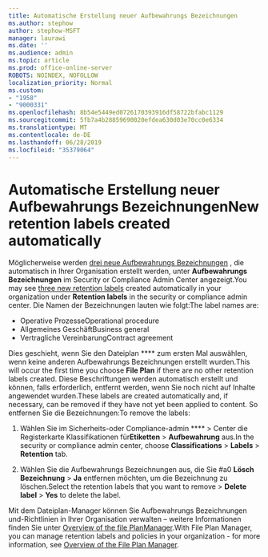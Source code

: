 ```yaml
---
title: Automatische Erstellung neuer Aufbewahrungs Bezeichnungen
ms.author: stephow
author: stephow-MSFT
manager: laurawi
ms.date: ''
ms.audience: admin
ms.topic: article
ms.prod: office-online-server
ROBOTS: NOINDEX, NOFOLLOW
localization_priority: Normal
ms.custom:
- "1958"
- "9000331"
ms.openlocfilehash: 8b54e5449ed0726170393916df58722bfabc1129
ms.sourcegitcommit: 5fb7a4b28859690020efdea630d03e70cc0e6334
ms.translationtype: MT
ms.contentlocale: de-DE
ms.lasthandoff: 06/28/2019
ms.locfileid: "35379064"
---
```

# <a name="new-retention-labels-created-automatically"></a><span data-ttu-id="24d6f-102">Automatische Erstellung neuer Aufbewahrungs Bezeichnungen</span><span class="sxs-lookup"><span data-stu-id="24d6f-102">New retention labels created automatically</span></span>

<span data-ttu-id="24d6f-103">Möglicherweise werden [drei neue Aufbewahrungs Bezeichnungen](https://docs.microsoft.com/office365/securitycompliance/file-plan-manager#default-retention-labels-and-label-policy) , die automatisch in Ihrer Organisation erstellt werden, unter **Aufbewahrungs Bezeichnungen** im Security or Compliance Admin Center angezeigt.</span><span class="sxs-lookup"><span data-stu-id="24d6f-103">You may see [three new retention labels](https://docs.microsoft.com/office365/securitycompliance/file-plan-manager#default-retention-labels-and-label-policy) created automatically in your organization under **Retention labels** in the security or compliance admin center.</span></span> <span data-ttu-id="24d6f-104">Die Namen der Bezeichnungen lauten wie folgt:</span><span class="sxs-lookup"><span data-stu-id="24d6f-104">The label names are:</span></span>

- <span data-ttu-id="24d6f-105">Operative Prozesse</span><span class="sxs-lookup"><span data-stu-id="24d6f-105">Operational procedure</span></span>
- <span data-ttu-id="24d6f-106">Allgemeines Geschäft</span><span class="sxs-lookup"><span data-stu-id="24d6f-106">Business general</span></span>
- <span data-ttu-id="24d6f-107">Vertragliche Vereinbarung</span><span class="sxs-lookup"><span data-stu-id="24d6f-107">Contract agreement</span></span>

<span data-ttu-id="24d6f-108">Dies geschieht, wenn Sie den Dateiplan \*\*\*\* zum ersten Mal auswählen, wenn keine anderen Aufbewahrungs Bezeichnungen erstellt wurden.</span><span class="sxs-lookup"><span data-stu-id="24d6f-108">This will occur the first time you choose **File Plan** if there are no other retention labels created.</span></span> <span data-ttu-id="24d6f-109">Diese Beschriftungen werden automatisch erstellt und können, falls erforderlich, entfernt werden, wenn Sie noch nicht auf Inhalte angewendet wurden.</span><span class="sxs-lookup"><span data-stu-id="24d6f-109">These labels are created automatically and, if necessary, can be removed if they have not yet been applied to content.</span></span> <span data-ttu-id="24d6f-110">So entfernen Sie die Bezeichnungen:</span><span class="sxs-lookup"><span data-stu-id="24d6f-110">To remove the labels:</span></span>

1. <span data-ttu-id="24d6f-111">Wählen Sie im Sicherheits-oder Compliance-admin \*\*\*\* > Center die Registerkarte Klassifikationen für**Etiketten** > **Aufbewahrung** aus.</span><span class="sxs-lookup"><span data-stu-id="24d6f-111">In the security or compliance admin center, choose **Classifications** > **Labels** > **Retention** tab.</span></span>

1. <span data-ttu-id="24d6f-112">Wählen Sie die Aufbewahrungs Bezeichnungen aus, die Sie #a0 **Lösch Bezeichnung** > **Ja** entfernen möchten, um die Bezeichnung zu löschen.</span><span class="sxs-lookup"><span data-stu-id="24d6f-112">Select the retention labels that you want to remove > **Delete label** > **Yes** to delete the label.</span></span>

<span data-ttu-id="24d6f-113">Mit dem Dateiplan-Manager können Sie Aufbewahrungs Bezeichnungen und-Richtlinien in Ihrer Organisation verwalten – weitere Informationen finden Sie unter [Overview of the file PlanManager](https://docs.microsoft.com/office365/securitycompliance/file-plan-manager).</span><span class="sxs-lookup"><span data-stu-id="24d6f-113">With File Plan Manager, you can manage retention labels and policies in your organization - for more information, see [Overview of the File Plan Manager](https://docs.microsoft.com/office365/securitycompliance/file-plan-manager).</span></span>